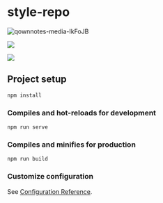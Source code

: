 # style-repo
![qownnotes-media-IkFoJB](media/qownnotes-media-IkFoJB.png)

![](file://D:\LOG\MarkText\IMGS\2022-05-16-14-59-42-image.png?msec=1652684382913)

![](D:\LOG\MarkText\IMGS\2022-05-16-15-00-47-image.png)
## Project setup
```
npm install
```

### Compiles and hot-reloads for development
```
npm run serve
```

### Compiles and minifies for production
```
npm run build
```

### Customize configuration
See [Configuration Reference](https://cli.vuejs.org/config/).

